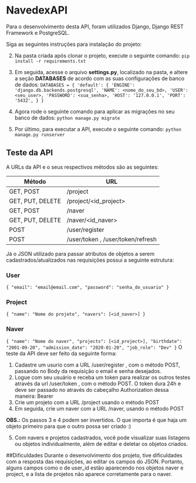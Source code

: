 # NavedexAPI

Para o desenvolvimento desta API, foram utilizados Django, Django REST Framework e PostgreSQL.

Siga as seguintes instruções para instalação do projeto:

2. Na pasta criada após clonar o projeto, execute o seguinte comando:
``pip install -r requirements.txt``

3. Em seguida, acesse o arquivo **settings.py**, localizado na pasta, e altere a seção **DATABASES** de acordo com as suas configurações de banco de dados:
``DATABASES = {
    'default': {
        'ENGINE': 'django.db.backends.postgresql',
        'NAME': <nome_do_seu_bd>,
        'USER': <seu_user>,
        'PASSWORD': <sua_senha>,
        'HOST': '127.0.0.1',
        'PORT': '5432',
    }
}``

4. Agora rode o seguinte comando para aplicar as migrações no seu banco de dados:
``python manage.py migrate``

5. Por último, para executar a API, execute o seguinte comando:
``python manage.py runserver``

## Teste da API

A URLs da API e o seus respectivos métodos são as seguintes:

Método   | URL    
--------- | ------ 
GET, POST | /project
GET, PUT, DELETE | /project/<id_project>
GET, POST | /naver
GET, PUT, DELETE | /naver/<id_naver>
POST | /user/register
POST | /user/token , /user/token/refresh

Já o JSON utilizado para passar atributos de objetos a serem cadastrados/atualizados nas requisições possui a seguinte estrutura:
### User
``
{
 "email": "email@email.com",
 "password": "senha_do_usuario"
}
``

### Project
``
{
  "name": "Nome do projeto",
  "navers": [<id_naver>]
}
``

### Naver
``
{
  "name": "Nome do naver",
  "projects": [<id_project>],
  "birthdate": "2001-09-20",
  "admission_date": "2020-01-20",
  "job_role": "Dev"
}
``
O teste da API deve ser feito da seguinte forma:
1. Cadastre um usurio com a URL /user/register , com o método POST, passando no Body da requisição o email e senha desejados.
2. Logue com seu usuário e receba um token para realizar os outros testes através da url /user/token , com o método POST. O token dura 24h e deve ser passado no através do cabeçalho Authorization dessa maneira: Bearer <token>
3. Crie um projeto com a URL /project usando o método POST
4. Em seguida, crie um naver com a URL /naver, usando o método POST
  
**OBS.:** Os passos 3 e 4 podem ser invertidos. O que importa é que haja um objeto primeiro para que o outro possa ser criado :)

5. Com navers e projetos cadastrados, você pode visualizar suas listagens ou objetos individualmente, além de editar e deletar os objetos criados.

##Dificuldades
Durante o desenvolvimento dos projeto, tive dificuldades com a resposta das requisições, ao editar os campos do JSON. Portanto, alguns campos como o de user_id estão aparecendo nos objetos naver e project, e a lista de projetos não aparece corretamente para o naver.
